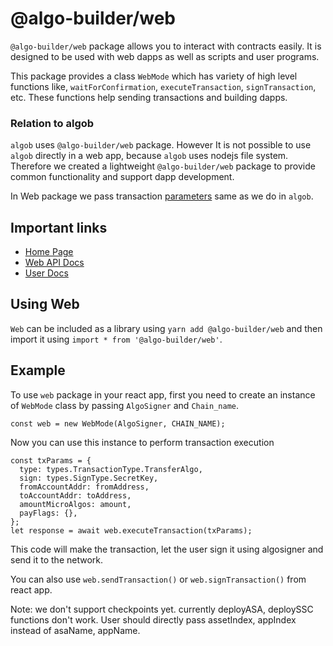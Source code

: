 # @algo-builder/web

`@algo-builder/web` package allows you to interact with contracts easily. It is designed to be used with web dapps as well as scripts and user programs.

This package provides a class `WebMode` which has variety of high level functions like, `waitForConfirmation`, `executeTransaction`, `signTransaction`, etc. These functions help sending transactions and building dapps.

### Relation to algob

`algob` uses `@algo-builder/web` package. However It is not possible to use `algob` directly in a web app, because `algob` uses nodejs file system. Therefore we created a lightweight `@algo-builder/web` package to provide common functionality and support dapp development.

In Web package we pass transaction [parameters](https://github.com/scale-it/algo-builder/blob/master/docs/guide/execute-transaction.md) same as we do in `algob`.

## Important links

+ [Home Page](https://scale-it.github.io/algo-builder)
+ [Web API Docs](https://scale-it.github.io/algo-builder/api/web/index.html)
+ [User Docs](https://scale-it.github.io/algo-builder/guide/README)

## Using Web

`Web` can be included as a library using `yarn add @algo-builder/web` and then import it using `import * from '@algo-builder/web'`.

## Example

To use `web` package in your react app, first you need to create an instance of `WebMode` class by passing `AlgoSigner` and `Chain_name`.

    const web = new WebMode(AlgoSigner, CHAIN_NAME);

Now you can use this instance to perform transaction execution

    const txParams = {
      type: types.TransactionType.TransferAlgo,
      sign: types.SignType.SecretKey,
      fromAccountAddr: fromAddress,
      toAccountAddr: toAddress,
      amountMicroAlgos: amount,
      payFlags: {},
    };
    let response = await web.executeTransaction(txParams);

This code will make the transaction, let the user sign it using algosigner and send it to the network.

You can also use `web.sendTransaction()` or `web.signTransaction()` from react app.

Note: we don't support checkpoints yet. currently deployASA, deploySSC functions don't work. User should directly pass assetIndex, appIndex instead of asaName, appName.
